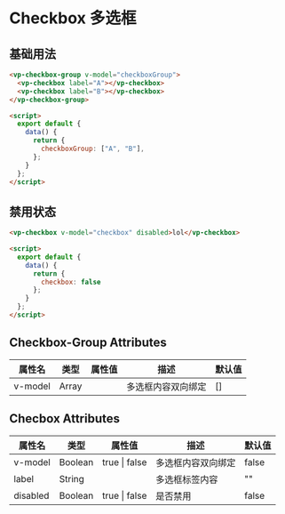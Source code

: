 
# Checkbox 多选框


## 基础用法

<template>
  <div class="div-base">
    <div class="div-row">
      <vp-checkbox-group v-model="checkboxGroup">
        <vp-checkbox label="A"></vp-checkbox>
        <vp-checkbox label="B"></vp-checkbox>
      </vp-checkbox-group>
    </div>
  </div>
</template>

```html
<vp-checkbox-group v-model="checkboxGroup">
  <vp-checkbox label="A"></vp-checkbox>
  <vp-checkbox label="B"></vp-checkbox>
</vp-checkbox-group>

<script>
  export default {
    data() {
      return {
        checkboxGroup: ["A", "B"],
      };
    }
  };
</script>
```


## 禁用状态

<template>
  <div class="div-base">
    <div class="div-row">
      <vp-checkbox v-model="checkbox" disabled>lol</vp-checkbox>
    </div>
  </div>
</template>

```html
<vp-checkbox v-model="checkbox" disabled>lol</vp-checkbox>

<script>
  export default {
    data() {
      return {
        checkbox: false
      };
    }
  };
</script>
```


<!-- 脚本 -->
<script>
  export default {
    data() {
      return {
        checkboxGroup: ["A", "B"],
      };
    },
    methods: {
    }
  };
</script>

<!-- 样式 -->
<style>
.div-base {
  padding: 20px;
  border: 1px solid #95a5a6;
  border-radius: 5px;
}
.div-row {
  margin: 10px;
}
</style>


  ## Checkbox-Group Attributes

| 属性名  | 类型  | 属性值 | 描述               | 默认值 |
| ------- | ----- | ------ | ------------------ | ------ |
| v-model | Array |        | 多选框内容双向绑定 | []     |

  ## Checbox Attributes

| 属性名   | 类型    | 属性值        | 描述               | 默认值 |
| -------- | ------- | ------------- | ------------------ | ------ |
| v-model  | Boolean | true \| false | 多选框内容双向绑定 | false  |
| label    | String  |               | 多选框标签内容     | ""     |
| disabled | Boolean | true \| false | 是否禁用           | false  |
